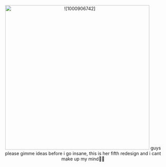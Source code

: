 
<p align="center"> 
              <img width="450" src="https://github.com/ArthiaCarnation/ArthiaCarnation/assets/170179384/f82c7e53-6468-4ff9-a935-856169e1f8e2" alt =![1000906742]>
guys please gimme ideas before i go insane, this is her fifth redesign and i cant make up my mind🙏🙏
